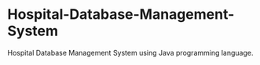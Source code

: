 # Hospital-Database-Management-System
Hospital Database Management System using Java programming language.
